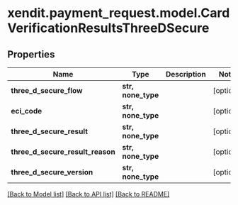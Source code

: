 # xendit.payment_request.model.CardVerificationResultsThreeDSecure


## Properties
Name | Type | Description | Notes
------------ | ------------- | ------------- | -------------
**three_d_secure_flow** | **str, none_type** |  | [optional] 
**eci_code** | **str, none_type** |  | [optional] 
**three_d_secure_result** | **str, none_type** |  | [optional] 
**three_d_secure_result_reason** | **str, none_type** |  | [optional] 
**three_d_secure_version** | **str, none_type** |  | [optional] 

[[Back to Model list]](../README.md#documentation-for-models) [[Back to API list]](../README.md#documentation-for-api-endpoints) [[Back to README]](../README.md)


